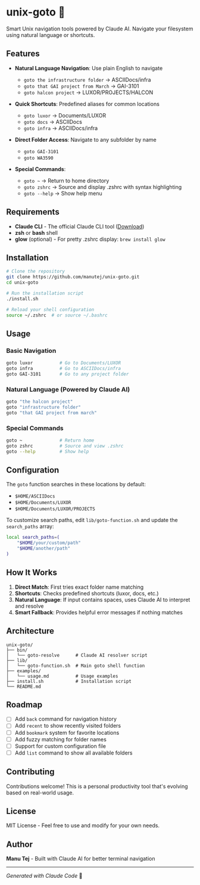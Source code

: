 # unix-goto 🚀

Smart Unix navigation tools powered by Claude AI. Navigate your filesystem using natural language or shortcuts.

## Features

- **Natural Language Navigation**: Use plain English to navigate
  - `goto the infrastructure folder` → ASCIIDocs/infra
  - `goto that GAI project from March` → GAI-3101
  - `goto halcon project` → LUXOR/PROJECTS/HALCON

- **Quick Shortcuts**: Predefined aliases for common locations
  - `goto luxor` → Documents/LUXOR
  - `goto docs` → ASCIIDocs
  - `goto infra` → ASCIIDocs/infra

- **Direct Folder Access**: Navigate to any subfolder by name
  - `goto GAI-3101`
  - `goto WA3590`

- **Special Commands**:
  - `goto ~` → Return to home directory
  - `goto zshrc` → Source and display .zshrc with syntax highlighting
  - `goto --help` → Show help menu

## Requirements

- **Claude CLI** - The official Claude CLI tool ([Download](https://github.com/anthropics/claude-code))
- **zsh** or **bash** shell
- **glow** (optional) - For pretty .zshrc display: `brew install glow`

## Installation

```bash
# Clone the repository
git clone https://github.com/manutej/unix-goto.git
cd unix-goto

# Run the installation script
./install.sh

# Reload your shell configuration
source ~/.zshrc  # or source ~/.bashrc
```

## Usage

### Basic Navigation
```bash
goto luxor          # Go to Documents/LUXOR
goto infra          # Go to ASCIIDocs/infra
goto GAI-3101       # Go to any project folder
```

### Natural Language (Powered by Claude AI)
```bash
goto "the halcon project"
goto "infrastructure folder"
goto "that GAI project from march"
```

### Special Commands
```bash
goto ~              # Return home
goto zshrc          # Source and view .zshrc
goto --help         # Show help
```

## Configuration

The `goto` function searches in these locations by default:
- `$HOME/ASCIIDocs`
- `$HOME/Documents/LUXOR`
- `$HOME/Documents/LUXOR/PROJECTS`

To customize search paths, edit `lib/goto-function.sh` and update the `search_paths` array:

```bash
local search_paths=(
    "$HOME/your/custom/path"
    "$HOME/another/path"
)
```

## How It Works

1. **Direct Match**: First tries exact folder name matching
2. **Shortcuts**: Checks predefined shortcuts (luxor, docs, etc.)
3. **Natural Language**: If input contains spaces, uses Claude AI to interpret and resolve
4. **Smart Fallback**: Provides helpful error messages if nothing matches

## Architecture

```
unix-goto/
├── bin/
│   └── goto-resolve      # Claude AI resolver script
├── lib/
│   └── goto-function.sh  # Main goto shell function
├── examples/
│   └── usage.md          # Usage examples
├── install.sh            # Installation script
└── README.md
```

## Roadmap

- [ ] Add `back` command for navigation history
- [ ] Add `recent` to show recently visited folders
- [ ] Add `bookmark` system for favorite locations
- [ ] Add fuzzy matching for folder names
- [ ] Support for custom configuration file
- [ ] Add `list` command to show all available folders

## Contributing

Contributions welcome! This is a personal productivity tool that's evolving based on real-world usage.

## License

MIT License - Feel free to use and modify for your own needs.

## Author

**Manu Tej** - Built with Claude AI for better terminal navigation

---

*Generated with Claude Code* 🤖
